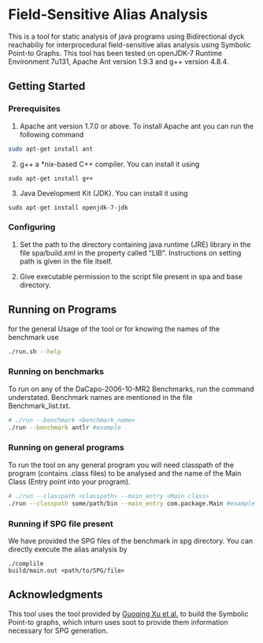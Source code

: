 # Field-Sensitive Alias Analysis

This is a tool for static analysis of java programs using Bidirectional dyck reachabiliy for interprocedural field-sensitive alias analysis using Symbolic Point-to Graphs. This tool has been tested on openJDK-7 Runtime Environment 7u131, Apache Ant version 1.9.3 and g++ version 4.8.4.

## Getting Started

### Prerequisites

1. Apache ant version 1.7.0 or above. To install Apache ant you can run the following command

```bash
sudo apt-get install ant
```

2. g++ a \*nix-based C++ compiler. You can install it using

```
sudo apt-get install g++
``` 

3. Java Development Kit (JDK). You can install it using 

``` 
sudo apt-get install openjdk-7-jdk
```

### Configuring

1. Set the path to the directory containing java runtime (JRE) library in the file spa/build.xml in the property called "LIB". Instructions on setting path is given in the file itself.

2. Give executable permission to the script file present in spa and base directory.

## Running on Programs

for the general Usage of the tool or for knowing the names of the benchmark use 
```bash
./run.sh --help
```

### Running on benchmarks

To run on any of the DaCapo-2006-10-MR2 Benchmarks, run the command understated. Benchmark names are mentioned in the file Benchmark_list.txt. 
```bash
# ./run --benchmark <benchmark_name>
./run --benchmark antlr #example
```

### Running on general programs 

To run the tool on any general program you will need classpath of the program (contains .class files) to be analysed and the name of the Main Class (Entry point into your program).
```bash
# ./run --classpath <classpath> --main_entry <Main class>
./run --classpath some/path/bin --main_entry com.package.Main #example
```

### Running if SPG file present

We have provided the SPG files of the benchmark in spg directory. You can directly execute the alias analysis by 
```
./complile
build/main.out <path/to/SPG/file>
```

## Acknowledgments

This tool uses the tool provided by [Guoqing Xu et al.](https://www.ics.uci.edu/~guoqingx/tools/alias.htm) to build the Symbolic Point-to graphs, which inturn uses soot to provide them information necessary for SPG generation. 